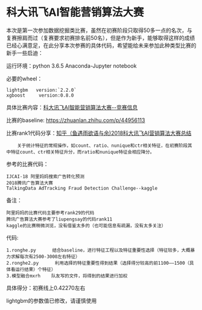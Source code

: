 # 科大讯飞AI智能营销算法大赛
本次是第一次参加数据挖掘类比赛，虽然在初赛阶段只取得50多一点的名次，与复赛擦肩而过（复赛要求初赛排名前50名），但是作为新手，能够取得这样的成绩已经心满意足，在此分享本次参赛的具体代码，希望能给未来参加此种类型比赛的新手一些启迪：

运行环境：python 3.6.5 Anaconda-Jupyter notebook

必要的wheel：

	lightgbm   version:`2.2.0`     
	xgboost     version:0.8.0
具体比赛内容：[科大讯飞AI智能营销算法大赛--竞赛信息](http://www.pkbigdata.com/common/cmpt/2018%E7%A7%91%E5%A4%A7%E8%AE%AF%E9%A3%9EAI%E8%90%A5%E9%94%80%E7%AE%97%E6%B3%95%E5%A4%A7%E8%B5%9B_%E7%AB%9E%E8%B5%9B%E4%BF%A1%E6%81%AF.html)

比赛的baseline: https://zhuanlan.zhihu.com/p/44956113

比赛rank1代码分享：[知乎（鱼遇雨欲语与余)2018科大讯飞AI营销算法大赛总结](https://zhuanlan.zhihu.com/p/47807544)

        关于统计特征的常规操作，如count、ratio、nunique和ctr相关特征，在初赛阶段其中特征count、ctr相关特征升分，而ratio和nunique特征会相应降分。

参考的比赛代码：

	IJCAI-18 阿里妈妈搜索广告转化预测
	2018腾讯广告算法大赛
	TalkingData AdTracking Fraud Detection Challenge--kaggle
备注：

	阿里妈妈的比赛代码主要参考rank29的代码
	腾讯广告算法大赛参考了liupengsay的代码rank11
	kaggle的比赛稍微浏览，没有借鉴太多的（也可能信息有疏漏，没有太多关注）
代码:

	1.ronghe.py      结合baseline，进行特征工程以及特征重要性选择（特征较多，大概暴力求解每次有2500-3000左右特征）
	2.ronghe2.py      利用选择的特征重要性得到结果（选择得分较高的前1100——1500（具体看运行结果）个特征）
	3.模型融合mxrh    队友写的文件，将得到的结果进行加权
具体得分：初赛线上0.42270左右

lightgbm的参数值已修改，请谨慎使用

